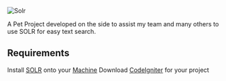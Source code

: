 ![Solr](https://lucene.apache.org/images/solr.png)

A Pet Project developed on the side to assist my team and many others to use SOLR for easy text search.

## Requirements

Install [SOLR][solr-install] onto your [Machine][solr-machine]
Download [CodeIgniter][ci-install] for your project

[solr-install]: https://wiki.apache.org/solr/SolrInstall
[solr-machine]: https://www.digitalocean.com/community/tutorials/how-to-install-solr-on-ubuntu-14-04
[ci-install]: https://ellislab.com/codeigniter